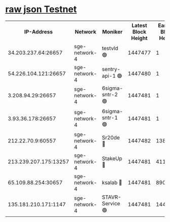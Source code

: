 
[raw json Testnet](https://rpc-check.sget.stavr.tech/sget/rpc-sget-result.json)
=


<table><tr><th>IP-Address</th><th>Network</th><th>Moniker</th><th>Latest Block Height</th><th>Earliest Block Height</th><th>Catching Up</th><th>Tx Index</th><th>Voting Power</th><th>Scan Time</th></tr><tr><td>34.203.237.64:26657</td><td>sge-network-4</td><td>testvld 🟢</td><td>1447477</td><td>1</td><td>False</td><td>on</td><td>0</td><td>2024-02-06T17:32:57.613685234UTC</td></tr><tr><td>54.226.104.121:26657</td><td>sge-network-4</td><td>sentry-api-1 🟢</td><td>1447480</td><td>1</td><td>False</td><td>on</td><td>0</td><td>2024-02-06T17:33:12.617612788UTC</td></tr><tr><td>3.208.94.29:26657</td><td>sge-network-4</td><td>6sigma-sntr-2 🟢</td><td>1447481</td><td>1</td><td>False</td><td>on</td><td>0</td><td>2024-02-06T17:33:22.690284101UTC</td></tr><tr><td>3.93.36.178:26657</td><td>sge-network-4</td><td>6sigma-sntr-1 🟢</td><td>1447481</td><td>1</td><td>False</td><td>on</td><td>0</td><td>2024-02-06T17:33:25.347181559UTC</td></tr><tr><td>212.22.70.9:60557</td><td>sge-network-4</td><td>Sr20de 🔴</td><td>1447482</td><td>138001</td><td>False</td><td>on</td><td>104</td><td>2024-02-06T17:33:28.298783213UTC</td></tr><tr><td>213.239.207.175:13257</td><td>sge-network-4</td><td>StakeUp 🔴</td><td>1447481</td><td>411001</td><td>False</td><td>off</td><td>100</td><td>2024-02-06T17:33:21.696448557UTC</td></tr><tr><td>65.109.88.254:30657</td><td>sge-network-4</td><td>ksalab 🔴</td><td>1447481</td><td>890001</td><td>False</td><td>off</td><td>1725</td><td>2024-02-06T17:33:25.700400113UTC</td></tr><tr><td>135.181.210.171:1147</td><td>sge-network-4</td><td>STAVR-Service 🟢</td><td>1447481</td><td>1444001</td><td>False</td><td>on</td><td>0</td><td>2024-02-06T17:33:22.060001201UTC</td></tr></table>
